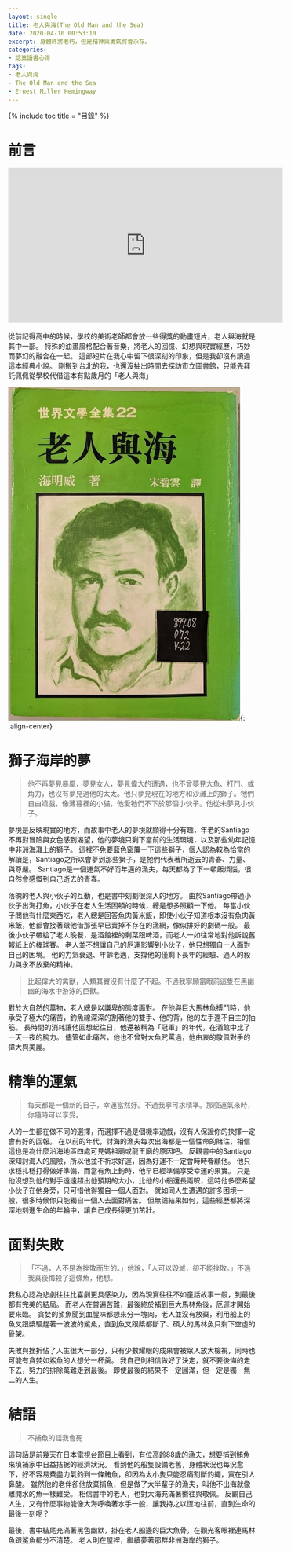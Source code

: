 ```yaml
---
layout: single
title: 老人與海(The Old Man and the Sea)
date: 2020-04-10 00:53:10
excerpt: 身體終將老朽，但是精神與勇氣將會永存。
categories:
- 認真讀書心得
tags:
- 老人與海
- The Old Man and the Sea
- Ernest Miller Hemingway
---
```


{% include toc title = "目錄" %}

# 前言

<p style="text-align: center;"><iframe width="560" height="315" src="https://www.youtube.com/embed/NNCxNntn2yc" frameborder="0" allow="accelerometer; autoplay; encrypted-media; gyroscope; picture-in-picture" allowfullscreen></iframe></p>

從前記得高中的時候，學校的美術老師都會放一些得獎的動畫短片，老人與海就是其中一部。
特殊的油畫風格配合著音樂，將老人的回憶、幻想與現實經歷，巧妙而夢幻的融合在一起。
這部短片在我心中留下很深刻的印象，但是我卻沒有讀過這本經典小說。
剛搬到台北的我，也還沒抽出時間去探訪市立圖書館，只能先拜託佩佩從學校代借這本有點歲月的「老人與海」

![封面](/assets/images/album/日誌用圖/IMG_20200408_222954.jpg){: .align-center}

# 獅子海岸的夢
> 他不再夢見暴風，夢見女人，夢見偉大的遭遇，也不曾夢見大魚、打鬥、或角力，也沒有夢見過他的太太。他只夢見現在的地方和沙灘上的獅子。牠們自由嬉戲，像薄暮裡的小貓，他愛牠們不下於那個小伙子。他從未夢見小伙子。

夢境是反映現實的地方，而故事中老人的夢境就顯得十分有趣，年老的Santiago不再對冒險與女色感到渴望，他的夢境只剩下當前的生活環境，以及那些幼年記憶中非洲海灘上的獅子。
這裡不免要藍色窗簾一下這些獅子，個人認為較為恰當的解讀是，Santiago之所以會夢到那些獅子，是牠們代表著所逝去的青春、力量、與尊嚴。
Santiago是一個運氣不好而年邁的漁夫，每天都為了下一頓飯煩惱，很自然會感慨到自己逝去的青春。

落魄的老人與小伙子的互動，也是書中刻劃很深入的地方。
由於Santiago帶過小伙子出海打魚，小伙子在老人生活困頓的時候，總是想多照顧一下他。
每當小伙子問他有什麼東西吃，老人總是回答魚肉黃米飯，即使小伙子知道根本沒有魚肉黃米飯，他都會接著跟他借那張早已賣掉不存在的漁網，像似排好的劇碼一般。
最後小伙子帶給了老人晚餐，是酒館裡的剩菜跟啤酒，而老人一如往常地對他訴說舊報紙上的棒球賽。
老人並不想讓自己的厄運影響到小伙子，他只想獨自一人面對自己的困境。
他的力氣衰退、年齡老邁，支撐他的僅剩下長年的經驗、過人的毅力與永不放棄的精神。

> 比起偉大的禽獸，人類其實沒有什麼了不起。不過我寧願當眼前這隻在黑幽幽的海水中游泳的巨獸。

對於大自然的萬物，老人總是以謙卑的態度面對。
在他與巨大馬林魚搏鬥時，他承受了極大的痛苦，釣魚線深深的割著他的雙手、他的背，他的左手還不自主的抽筋。
長時間的消耗讓他回想起往日，他還被稱為「冠軍」的年代，在酒館中比了一天一夜的腕力。
儘管如此痛苦，他也不曾對大魚咒罵過，他由衷的敬佩對手的偉大與美麗。

# 精準的運氣
> 每天都是一個新的日子，幸運當然好。不過我寧可求精準。那麼運氣來時，你隨時可以享受。

人的一生都在做不同的選擇，而選擇不過是個機率遊戲，沒有人保證你的抉擇一定會有好的回報。
在以前的年代，討海的漁夫每次出海都是一個性命的賭注，相信這也是為什麼沿海地區四處可見媽祖廟或龍王廟的原因吧。
反觀書中的Santiago深知討海人的風險，所以他並不祈求好運，因為好運不一定會時時眷顧他。
他只求穩扎穩打得做好準備，而當有魚上鉤時，他早已經準備享受幸運的果實。
只是他沒想到他的對手遠遠超出他預期的大小，比他的小船還長兩呎，這時他多麼希望小伙子在他身旁，只可惜他得獨自一個人面對。
就如同人生遭遇的許多困境一般，很多時候你只能獨自一個人去面對痛苦。
但無論結果如何，這些經歷都將深深地刻進生命的年輪中，讓自己成長得更加茁壯。

# 面對失敗
> 「不過，人不是為挫敗而生的。」他說，「人可以毀滅，卻不能挫敗。」不過我真後悔殺了這條魚，他想。

我私心認為悲劇往往比喜劇更具感染力，因為現實往往不如童話故事一般，到最後都有完美的結局。
而老人在嘗遍苦難，最後終於補到巨大馬林魚後，厄運才開始要來臨。
貪婪的鯊魚聞到血腥味都想來分一塊肉，老人並沒有放棄，利用船上的魚叉跟槳驅趕著一波波的鯊魚，直到魚叉跟槳都斷了、碩大的馬林魚只剩下空虛的骨架。

失敗與挫折佔了人生很大一部分，只有少數耀眼的成果會被眾人放大檢視，同時也可能有貪婪如鯊魚的人想分一杯羹。
我自己則相信做好了決定，就不要後悔的走下去，努力的排除萬難走到最後。
即使最後的結果不一定圓滿，但一定是獨一無二的人生。

# 結語
> 不捕魚的話我會死

這句話是前幾天在日本電視台節目上看到，有位高齡88歲的漁夫，想要捕到鮪魚來填補家中日益拮据的經濟狀況。
看到他的船隻設備老舊，身體狀況也每況愈下，好不容易費盡力氣釣到一條鮪魚，卻因為太小隻只能忍痛割斷釣繩，實在引人鼻酸。
雖然他的老伴卻他放棄捕魚，但是做了大半輩子的漁夫，叫他不出海就像離開水的魚一樣難受。
相信書中的老人，也對大海充滿著嚮往與敬佩。
反觀自己人生，又有什麼事物能像大海呼喚著水手一般，讓我持之以恆地往前，直到生命的最後一刻呢？

最後，書中結尾充滿著黑色幽默，掛在老人船邊的巨大魚骨，在觀光客眼裡連馬林魚跟鯊魚都分不清楚。
老人則在屋裡，繼續夢著那群非洲海岸的獅子。

